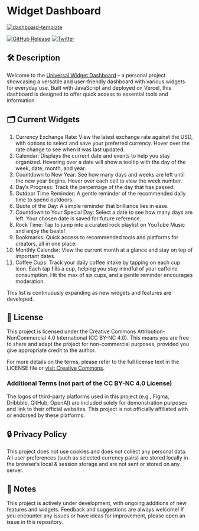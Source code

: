 # Widget Dashboard

[![dashboard-template](https://github.com/user-attachments/assets/8f645a37-1e08-483f-a143-aac208aefba3)](https://dashboard-a-polo505.vercel.app)

[![GitHub Release][gh-release-image]][gh-release-url]
[![Twitter][twitter-image]][twitter-url]


## 🛠 Description

Welcome to the [Universal Widget Dashboard](https://dashboard-a-polo505.vercel.app) – a personal project showcasing a versatile and user-friendly dashboard with various widgets for everyday use. Built with JavaScript and deployed on Vercel, this dashboard is designed to offer quick access to essential tools and information.

## 🗂 Current Widgets

1. Currency Exchange Rate: View the latest exchange rate against the USD, with options to select and save your preferred currency. Hover over the rate change to see when it was last updated.
2. Calendar: Displays the current date and events to help you stay organized. Hovering over a date will show a tooltip with the day of the week, date, month, and year.
3. Countdown to New Year: See how many days and weeks are left until the new year begins. Hover over each cell to view the week number.
4. Day’s Progress: Track the percentage of the day that has passed.
5. Outdoor Time Reminder: A gentle reminder of the recommended daily time to spend outdoors.
6. Quote of the Day: A simple reminder that brilliance lies in ease.
7. Countdown to Your Special Day: Select a date to see how many days are left. Your chosen date is saved for future reference.
8. Rock Time: Tap to jump into a curated rock playlist on YouTube Music and enjoy the beats!
9. Bookmarks: Quick access to recommended tools and platforms for creators, all in one place.
10. Monthly Calendar: View the current month at a glance and stay on top of important dates.
11. Coffee Cups: Track your daily coffee intake by tapping on each cup icon. Each tap fills a cup, helping you stay mindful of your caffeine consumption. Hit the max of six cups, and a gentle reminder encourages moderation.

This list is continuously expanding as new widgets and features are developed.

## 📜 License

This project is licensed under the Creative Commons Attribution-NonCommercial 4.0 International (CC BY-NC 4.0).
This means you are free to share and adapt the project for non-commercial purposes, provided you give appropriate credit to the author.

For more details on the terms, please refer to the full license text in the LICENSE file or [visit Creative Commons](https://creativecommons.org/licenses/by-nc/4.0/).

### Additional Terms (not part of the CC BY-NC 4.0 License)

The logos of third-party platforms used in this project (e.g., Figma, Dribbble, GitHub, OpenAI) are included solely for demonstration purposes and link to their official websites. This project is not officially affiliated with or endorsed by these platforms.

## 🔒 Privacy Policy

This project does not use cookies and does not collect any personal data. All user preferences (such as selected currency pairs) are stored locally in the browser’s local & session storage and are not sent or stored on any server.

## 📝 Notes

This project is actively under development, with ongoing additions of new features and widgets. Feedback and suggestions are always welcome! If you encounter any issues or have ideas for improvement, please open an issue in this repository.

<!-- Badges -->

[gh-release-url]: https://github.com/a-polo505/dashboard/releases/latest
[gh-release-image]: https://img.shields.io/github/v/release/a-polo505/dashboard?style=flat-square
[twitter-url]: https://x.com/a_polo505
[twitter-image]: https://img.shields.io/badge/twitter-%40a__polo505-00ACEE.svg?style=flat-square
